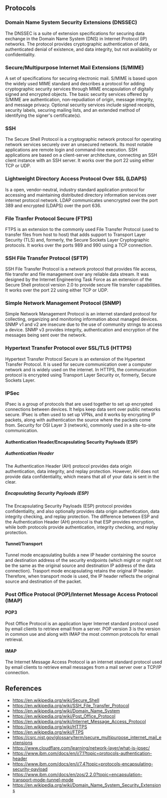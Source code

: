 ## Protocols
### Domain Name System Security Extensions (DNSSEC)
The DNSSEC is a suite of extension specifications for securing data exchange in the Domain Name System (DNS) in Internet Protocol (IP) networks. The protocol provides cryptographic authentication of data, authenticated denial of existence, and data integrity, but not availability or confidentiality.
### Secure/Multipurpose Internet Mail Extensions (S/MIME)
A set of specifications for securing electronic mail. S/MIME is based upon the widely used MIME standard and describes a protocol for adding cryptographic security services through MIME encapsulation of digitally signed and encrypted objects. The basic security services offered by S/MIME are authentication, non-repudiation of origin, message integrity, and message privacy. Optional security services include signed receipts, security labels, securing mailing lists, and an extended method of identifying the signer's certificate(s). 
### SSH
The Secure Shell Protocol is a cryptographic network protocol for operating network services securely over an unsecured network. Its most notable applications are remote login and command-line execution. SSH applications are based on a client-server architecture, connecting an SSH client instance with an SSH server. It works over the port 22 using either TCP or UDP.
### Lightweight Directory Access Protocol Over SSL (LDAPS)
Is a open, vendor-neutral, industry standard application protocol for accessing and maintaining distributed directory information services over internet protocol network. LDAP communicates unencrypted over the port 389 and encrypted (LDAPS) over the port 636.
### File Tranfer Protocol Secure (FTPS)
FTPS is an extension to the commonly used File Transfer Protocol (used to transfer files from host to host) that adds support to Transport Layer Security (TLS) and, formerly, the Secure Sockets Layer Cryptographic protocols. It works over the ports 989 and 990 using a TCP connection.
### SSH File Transfer Protocol (SFTP)
SSH File Transfer Protocol is a network protocol that provides file access, file transfer and file management over any reliable data stream. It was designed by the Internet Engineering Task Force as an extension of the Secure Shell protocol version 2.0 to provide secure file transfer capabilities. It works over the port 22 using either TCP or UDP.
### Simple Network Management Protocol (SNMP)
Simple Network Management Protocol is an internet standard protocol for collecting, organizing and monitoring information about managed devices. SNMP v1 and v2 are insecure due to the use of community strings to access a device. SNMP v3 provides integrity, authentication and encryption of the messages being sent over the network.
### Hypertext Transfer Protocol over SSL/TLS (HTTPS)
Hypertext Transfer Protocol Secure is an extension of the Hypertext Transfer Protocol. It is used for secure communication over a computer network and is widely used on the internet. In HTTPS, the communication protocol is encrypted using Transport Layer Security or, formerly, Secure Sockets Layer.
### IPSec
IPsec is a group of protocols that are used together to set up encrypted connections between devices. It helps keep data sent over public networks secure. IPsec is often used to set up VPNs, and it works by encrypting IP packets, along with authentication the source where the packets come from. Security for OSI Layer 3 (network), commonly used in a site-to-site communication.
#### Authentication Header/Encapsulating Security Payloads (ESP)
##### Authentication Header
The Authentication Header (AH) protocol provides data origin authentication, data integrity, and replay protection. However, AH does not provide data confidentiality, which means that all of your data is sent in the clear.
##### Encapsulating Security Payloads (ESP)
The Encapsulating Security Payloads (ESP) protocol provides confidentiality, and also optionally provides data origin authentication, data integrity checking, and replay protection. The difference between ESP and the Authentication Header (AH) protocol is that ESP provides encryption, while both protocols provide authentication, integrity checking, and replay protection.
#### Tunnel/Transport
Tunnel mode encapsulating builds a new IP header containing the source and destination address of the security endpoints (which might or might not be the same as the original source and destination IP address of the data connection). Trasport mode encapsulating retains the original IP header. Therefore, when transport mode is used, the IP header reflects the original source and destination of the packet. 
### Post Office Protocol (POP)/Internet Message Access Protocol (IMAP)
#### POP3
Post Office Protocol is an application layer Internet standard protocol used by email clients to retrieve email from a server. POP version 3 is the version in common use and along with IMAP the most common protocols for email retrieval.
#### IMAP
The Internet Message Access Protocol ia an internet standard protocol used by email clients to retrieve email messages from a mail server over a TCP/IP connection.

## References
- https://en.wikipedia.org/wiki/Secure_Shell
- https://en.wikipedia.org/wiki/SSH_File_Transfer_Protocol
- https://en.wikipedia.org/wiki/Domain_Name_System
- https://en.wikipedia.org/wiki/Post_Office_Protocol
- https://en.wikipedia.org/wiki/Internet_Message_Access_Protocol
- https://en.wikipedia.org/wiki/HTTPS
- https://en.wikipedia.org/wiki/FTPS
- https://csrc.nist.gov/glossary/term/secure_multipurpose_internet_mail_extensions
- https://www.cloudflare.com/learning/network-layer/what-is-ipsec/
- https://www.ibm.com/docs/en/i/7.1?topic=protocols-authentication-header
- https://www.ibm.com/docs/en/i/7.4?topic=protocols-encapsulating-security-payload
- https://www.ibm.com/docs/en/zos/2.2.0?topic=encapsulation-transport-mode-tunnel-mode
- https://en.wikipedia.org/wiki/Domain_Name_System_Security_Extensions
